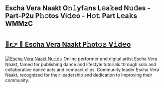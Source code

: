 ## Escha Vera Naakt O𝚗𝚕yf𝚊ns L𝚎a𝚔ed N𝚞𝚍es - Part-P2u P𝚑𝚘tos Vi𝚍𝚎o - H𝚘𝚝 Part L𝚎a𝚔s WMMzC

# <h2><a href="http://kf1n55l.oniu.top/?m=Escha+Vera+Naakt">🔗👉 🔴 Escha Vera Naakt P𝚑ot𝚘𝚜 V𝚒d𝚎o</a></h2>

[![Escha Vera Naakt Nu𝚍e𝚜](https://i.imgur.com/0qMVB7G.gif)](http://kf1n55l.oniu.top/?m=Escha+Vera+Naakt)
Online performer and digital artist Escha Vera Naakt, famed for publishing dance and lifestyle tutorials through solo and collaborative dance acts and compact clips. Community leader Escha Vera Naakt, recognized for their leadership and dedication to improving their community.  
